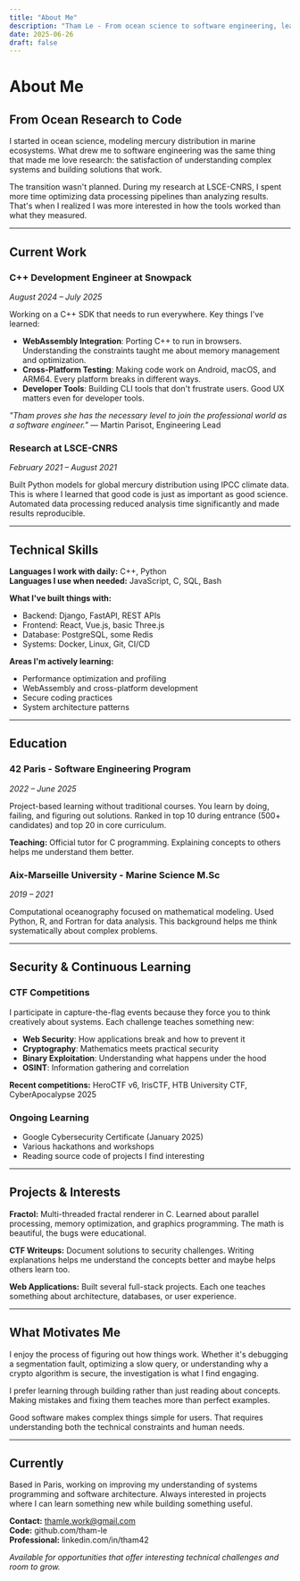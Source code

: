 ```yaml
---
title: "About Me"
description: "Tham Le - From ocean science to software engineering, learning through curiosity and hands-on problem solving."
date: 2025-06-26
draft: false
---
```


# About Me

## From Ocean Research to Code

I started in ocean science, modeling mercury distribution in marine ecosystems. What drew me to software engineering was the same thing that made me love research: the satisfaction of understanding complex systems and building solutions that work.

The transition wasn't planned. During my research at LSCE-CNRS, I spent more time optimizing data processing pipelines than analyzing results. That's when I realized I was more interested in how the tools worked than what they measured.

---

## Current Work

### **C++ Development Engineer at Snowpack** 
*August 2024 – July 2025*

Working on a C++ SDK that needs to run everywhere. Key things I've learned:

- **WebAssembly Integration**: Porting C++ to run in browsers. Understanding the constraints taught me about memory management and optimization.
- **Cross-Platform Testing**: Making code work on Android, macOS, and ARM64. Every platform breaks in different ways.
- **Developer Tools**: Building CLI tools that don't frustrate users. Good UX matters even for developer tools.

*"Tham proves she has the necessary level to join the professional world as a software engineer."* — Martin Parisot, Engineering Lead

### **Research at LSCE-CNRS** 
*February 2021 – August 2021*

Built Python models for global mercury distribution using IPCC climate data. This is where I learned that good code is just as important as good science. Automated data processing reduced analysis time significantly and made results reproducible.

---

## Technical Skills

**Languages I work with daily:** C++, Python  
**Languages I use when needed:** JavaScript, C, SQL, Bash

**What I've built things with:**
- Backend: Django, FastAPI, REST APIs
- Frontend: React, Vue.js, basic Three.js
- Database: PostgreSQL, some Redis
- Systems: Docker, Linux, Git, CI/CD

**Areas I'm actively learning:**
- Performance optimization and profiling
- WebAssembly and cross-platform development
- Secure coding practices
- System architecture patterns

---

## Education

### **42 Paris - Software Engineering Program**
*2022 – June 2025*

Project-based learning without traditional courses. You learn by doing, failing, and figuring out solutions. Ranked in top 10 during entrance (500+ candidates) and top 20 in core curriculum.

**Teaching:** Official tutor for C programming. Explaining concepts to others helps me understand them better.

### **Aix-Marseille University - Marine Science M.Sc**
*2019 – 2021*

Computational oceanography focused on mathematical modeling. Used Python, R, and Fortran for data analysis. This background helps me think systematically about complex problems.

---

## Security & Continuous Learning

### **CTF Competitions**
I participate in capture-the-flag events because they force you to think creatively about systems. Each challenge teaches something new:

- **Web Security**: How applications break and how to prevent it
- **Cryptography**: Mathematics meets practical security
- **Binary Exploitation**: Understanding what happens under the hood
- **OSINT**: Information gathering and correlation

**Recent competitions:** HeroCTF v6, IrisCTF, HTB University CTF, CyberApocalypse 2025

### **Ongoing Learning**
- Google Cybersecurity Certificate (January 2025)
- Various hackathons and workshops
- Reading source code of projects I find interesting

---

## Projects & Interests

**Fractol:** Multi-threaded fractal renderer in C. Learned about parallel processing, memory optimization, and graphics programming. The math is beautiful, the bugs were educational.

**CTF Writeups:** Document solutions to security challenges. Writing explanations helps me understand the concepts better and maybe helps others learn too.

**Web Applications:** Built several full-stack projects. Each one teaches something about architecture, databases, or user experience.

---

## What Motivates Me

I enjoy the process of figuring out how things work. Whether it's debugging a segmentation fault, optimizing a slow query, or understanding why a crypto algorithm is secure, the investigation is what I find engaging.

I prefer learning through building rather than just reading about concepts. Making mistakes and fixing them teaches more than perfect examples.

Good software makes complex things simple for users. That requires understanding both the technical constraints and human needs.

---

## Currently

Based in Paris, working on improving my understanding of systems programming and software architecture. Always interested in projects where I can learn something new while building something useful.

**Contact:** thamle.work@gmail.com  
**Code:** github.com/tham-le  
**Professional:** linkedin.com/in/tham42

*Available for opportunities that offer interesting technical challenges and room to grow.*
